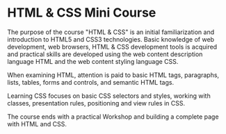 # HTML & CSS Mini Course
The purpose of the course "HTML & CSS" is an initial familiarization and introduction to HTML5 and CSS3 technologies. Basic knowledge of web development, web browsers, HTML & CSS development tools is acquired and practical skills are developed using the web content description language HTML and the web content styling language CSS.

When examining HTML, attention is paid to basic HTML tags, paragraphs, lists, tables, forms and controls, and semantic HTML tags.

Learning CSS focuses on basic CSS selectors and styles, working with classes, presentation rules, positioning and view rules in CSS.

The course ends with a practical Workshop and building a complete page with HTML and CSS.
